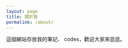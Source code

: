 ```yaml
---
layout: page
title: 關於我
permalink: /about/
---
```

<div class="mt50"></div>

這個網站存放我的筆記、 codes，歡迎大家來逛逛。
